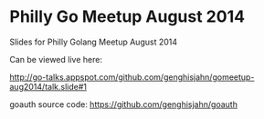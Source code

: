 Philly Go Meetup August 2014 
================

Slides for Philly Golang Meetup August 2014

Can be viewed live here:

http://go-talks.appspot.com/github.com/genghisjahn/gomeetup-aug2014/talk.slide#1

goauth source code:
https://github.com/genghisjahn/goauth

